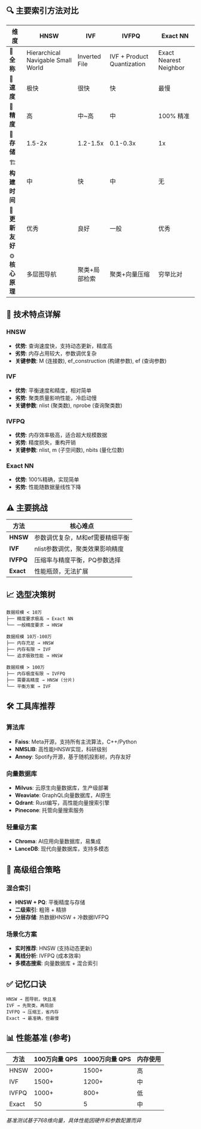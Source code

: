 

## 🔍 主要索引方法对比

| 维度 | HNSW | IVF | IVFPQ | Exact NN |
|------|------|-----|--------|----------|
| 🔗 **全称** | Hierarchical Navigable Small World | Inverted File | IVF + Product Quantization | Exact Nearest Neighbor |
| 🚀 **速度** | 极快 | 很快 | 快 | 最慢 |
| 🎯 **精度** | 高 | 中~高 | 中 | 100% 精准 |
| 💾 **存储** | 1.5-2x | 1.2-1.5x | 0.1-0.3x | 1x |
| 🏗️ **构建时间** | 中 | 快 | 中 | 无 |
| 🔄 **更新友好** | 优秀 | 良好 | 一般 | 优秀 |
| ⚙️ **核心原理** | 多层图导航 | 聚类+局部检索 | 聚类+向量压缩 | 穷举比对 |

## 🎯 技术特点详解

### **HNSW**
- **优势**: 查询速度快，支持动态更新，精度高
- **劣势**: 内存占用较大，参数调优复杂
- **关键参数**: M (连接数), ef_construction (构建参数), ef (查询参数)

### **IVF**
- **优势**: 平衡速度和精度，相对简单
- **劣势**: 聚类质量影响性能，冷启动慢
- **关键参数**: nlist (聚类数), nprobe (查询聚类数)

### **IVFPQ**
- **优势**: 内存效率极高，适合超大规模数据
- **劣势**: 精度损失，重构开销
- **关键参数**: nlist, m (子空间数), nbits (量化位数)

### **Exact NN**
- **优势**: 100%精确，实现简单
- **劣势**: 性能随数据量线性下降

## ⚠️ 主要挑战

| 方法 | 核心难点 |
|------|----------|
| **HNSW** | 参数调优复杂，M和ef需要精细平衡 |
| **IVF** | nlist参数调优，聚类效果影响精度 |
| **IVFPQ** | 压缩率与精度平衡，PQ参数选择 |
| **Exact** | 性能瓶颈，无法扩展 |

## 📈 选型决策树

```
数据规模 < 10万
├── 精度要求极高 → Exact NN
└── 一般精度要求 → HNSW

数据规模 10万-100万
├── 内存充足 → HNSW
├── 内存有限 → IVF
└── 追求极致性能 → HNSW

数据规模 > 100万
├── 内存极度有限 → IVFPQ
├── 需要高精度 → HNSW (分片)
└── 平衡方案 → IVF
```

## 🛠 工具库推荐

### **算法库**
- **Faiss**: Meta开源，支持所有主流算法，C++/Python
- **NMSLIB**: 高性能HNSW实现，科研级别
- **Annoy**: Spotify开源，基于随机投影树，内存友好

### **向量数据库**
- **Milvus**: 云原生向量数据库，生产级部署
- **Weaviate**: GraphQL向量数据库，AI原生
- **Qdrant**: Rust编写，高性能向量搜索引擎
- **Pinecone**: 托管向量搜索服务

### **轻量级方案**
- **Chroma**: AI应用向量数据库，易集成
- **LanceDB**: 现代向量数据库，支持多模态

## 🎨 高级组合策略

### **混合索引**
- **HNSW + PQ**: 平衡精度与存储
- **二级索引**: 粗筛 + 精排
- **分层存储**: 热数据HNSW + 冷数据IVFPQ

### **场景化方案**
- **实时推荐**: HNSW (支持动态更新)
- **离线分析**: IVFPQ (成本效率)
- **多模态搜索**: 向量数据库 + 混合索引

## ✅ 记忆口诀

```
HNSW → 图导航，快且准
IVF → 先聚类，再局部
IVFPQ → 压缩王，省内存
Exact → 最准确，但最慢
```

## 📊 性能基准 (参考)

| 方法 | 100万向量 QPS | 1000万向量 QPS | 内存使用 |
|------|---------------|----------------|----------|
| HNSW | 2000+ | 1500+ | 高 |
| IVF | 1500+ | 1200+ | 中 |
| IVFPQ | 1000+ | 800+ | 低 |
| Exact | 50 | 5 | 中 |

*基准测试基于768维向量，具体性能因硬件和参数配置而异*
